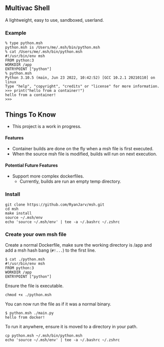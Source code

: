 ## Multivac Shell

A lightweight, easy to use, sandboxed, userland.

### Example

```
% type python.msh
python.msh is /Users/me/.msh/bin/python.msh
% cat /Users/me/.msh/bin/python.msh
#!/usr/bin/env msh
FROM python:3
WORKDIR /app
ENTRYPOINT ["python"]
% python.msh
Python 3.10.5 (main, Jun 23 2022, 10:42:52) [GCC 10.2.1 20210110] on linux
Type "help", "copyright", "credits" or "license" for more information.
>>> print("hello from a container!")
hello from a container!
>>>
```

## Things To Know

* This project is a work in progress.

#### Features

* Container builds are done on the fly when a msh file is first executed.
* When the source msh file is modified, builds will run on next execution.

#### Potential Future Features

* Support more complex dockerfiles.
  * Currently, builds are run an empty temp directory.

### Install
```
git clone https://github.com/RyanJarv/msh.git
cd msh
make install
source ~/.msh/env
echo 'source ~/.msh/env' | tee -a ~/.bashrc ~/.zshrc
```


### Create your own msh file

Create a normal Dockerfile, make sure the working directory is /app and add a msh hash bang (`#!...`) to the first line.

```
$ cat ./python.msh
#!/usr/bin/env msh
FROM python:3
WORKDIR /app
ENTRYPOINT ["python"]
```

Ensure the file is executable.

```shell
chmod +x ./python.msh
```

You can now run the file as if it was a normal binary.

```
$ python.msh ./main.py 
hello from docker!
```

To run it anywhere, ensure it is moved to a directory in your path.

```shell
cp python.msh ~/.msh/bin/python.msh
echo 'source ~/.msh/env' | tee -a ~/.bashrc ~/.zshrc
```
